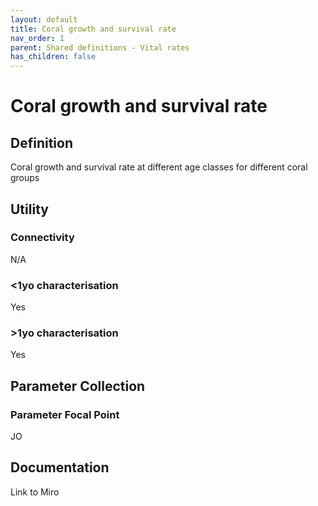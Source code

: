 ```yaml
---
layout: default
title: Coral growth and survival rate
nav_order: 1
parent: Shared definitions - Vital rates
has_children: false
---
```


# Coral growth and survival rate
<!-- 
{: .no_toc .text-delta }
* TOC
{:toc} -->

## Definition

Coral growth and survival rate at different age classes for different coral groups

## Utility 
### Connectivity

N/A

### <1yo characterisation

Yes 

### >1yo characterisation

Yes 

## Parameter Collection
### Parameter Focal Point

JO

## Documentation

Link to Miro